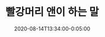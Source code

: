 ---
layout: post
title: '빨강머리 앤이 하는 말'
categories:
    - book
excerpt: ' '
comments: true
share: true
tags:
    - book
    - 빨강머리 앤이 하는 말
date: 2020-08-14T13:34:00-0:05:00
---